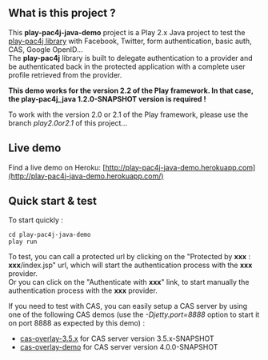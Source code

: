 ## What is this project ?

This **play-pac4j-java-demo** project is a Play 2.x Java project to test the [play-pac4j library](https://github.com/leleuj/play-pac4j) with Facebook, Twitter, form authentication, basic auth, CAS, Google OpenID...  
The **play-pac4j** library is built to delegate authentication to a provider and be authenticated back in the protected application with a complete user profile retrieved from the provider.

**This demo works for the version 2.2 of the Play framework. In that case, the play-pac4j_java 1.2.0-SNAPSHOT version is required !**

To work with the version 2.0 or 2.1 of the Play framework, please use the branch *play2.0or2.1* of this project...

## Live demo

Find a live demo on Heroku: [http://play-pac4j-java-demo.herokuapp.com](http://play-pac4j-java-demo.herokuapp.com/)

## Quick start & test

To start quickly :

    cd play-pac4j-java-demo
    play run

To test, you can call a protected url by clicking on the "Protected by **xxx** : **xxx**/index.jsp" url, which will start the authentication process with the **xxx** provider.  
Or you can click on the "Authenticate with **xxx**" link, to start manually the authentication process with the **xxx** provider.

If you need to test with CAS, you can easily setup a CAS server by using one of the following CAS demos (use the *-Djetty.port=8888* option to start it on port 8888 as expected by this demo) :
- [cas-overlay-3.5.x](https://github.com/leleuj/cas-overlay-3.5.x) for CAS server version 3.5.x-SNAPSHOT
- [cas-overlay-demo](https://github.com/leleuj/cas-overlay-demo) for CAS server version 4.0.0-SNAPSHOT

